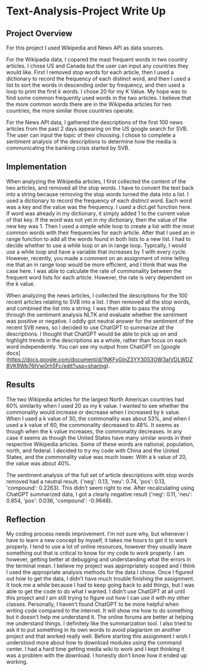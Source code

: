 # Text-Analysis-Project Write Up


## Project Overview

For this project I used Wikipedia and News API as data sources. 

For the Wikipadia data, I copared the mast frequent words in two country articles. I chose US and Canada but the user can input any countries they would like. First I removed stop words for each article, then I used a dictionary to record the frequency of each distinct word, and then I used a list to sort the words in descending order by frequency, and then used a loop to print the first k words. I chose 20 for my K Value. My hope was to find some common frequently used words in the two articles. I believe that the more common words there are in the Wikipedia articles for two countries, the more similar those countries operate.

For the News API data, I gathered the descriptions of the first 100 news articles from the past 2 days appearing on the US google search for SVB. The user can input the topic of their choosing. I chose to complete a sentiment analysis of the descriptions to determine how the media is communicating the banking crisis started by SVB. 



## Implementation 

When analyzing the Wikipedia articles, I first collected the content of the two articles, and removed all the stop words. I have to convert the text back into a string because removing the stop words turned the data into a list. I used a dictionary to record the frequency of each distinct word. Each word was a key and the value was the frequency. I used a dict.get function here. If word was already in my dictionary, it simply added 1 to the current value of that key. If the word was not yet in my dictionary, then the value of the new key was 1. Then I used a simple while loop to create a list with the most common words with their frequencies for each article. After that I used an in range function to add all the words found in both lists to a new list. I had to decide whether to use a while loop or an in range loop. Typically, I would use a while loop and have a variable that increases by 1 with every cycle. However, recently, you made a comment on an assignment of mine telling me that an in range loop would be more efficient, and I think that was the case here. I was able to calculate the rate of commonality between the frequent word lists for each article. However, the rate is very dependent on the k value.


When analyzing the news articles, I collected the descriptions for the 100 recent articles relating to SVB into a list. I then removed all the stop words, and combined the list into a string. I was then able to pass the string through the sentiment analysis NLTK and evaluate whether the sentiment was positive or negative. I oddly got neutral answer for the sentiment of the recent SVB news, so I decided to use ChatGPT to summarize all the descriptions. I thought that ChatGPT would be able to pick up on and highlight trends in the descriptions as a whole, rather than focus on each word independently. You can see my output from ChatGPT on [google docs] (https://docs.google.com/document/d/1NKFyGInZ3YY3053OW3aIVDLWDZ8VK9Wb76tVw0rh5Fc/edit?usp=sharing). 


## Results

The two Wikipedia articles for the largest North American countries had 60% similarity when I used 20 as my k value. I wanted to see whether the commonality would increase or decrease when I increased by k value. When I used a k value of 30, the commonality was about 53%, and when I used a k value of 60, the commonality decreased to 48%. It seems as though when the k value increases, the commonality decreases. In any case it seems as though the United States have many similar words in their respective Wikipedia articles. Some of these words are national, population, north, and federal. I decided to try my code with China and the United States, and the commonality value was much lower. With a k value of 20, the value was about 40%. 

The sentiment analysis of the full set of article descriptions with stop words removed had a neutral result.  {'neg': 0.13, 'neu': 0.74, 'pos': 0.13, 'compound': 0.2263}. This didn’t seem right to me. After recalculating using ChatGPT summarized data, I got a clearly negative result {'neg': 0.11, 'neu': 0.854, 'pos': 0.036, 'compound': -0.9648}. 

## Reflection

My coding process needs improvement. I'm not sure why, but whenever I have to learn a new concept by myself, it takes me hours to get it to work properly. I tend to use a lot of online resources, however they usually leave something out that is critical to know for my code to work properly. I am however, getting better at debugging and understanding what the errors in the terminal mean. I believe my project was appropriately scoped and I think I used the appropriate analysis methods for the data I chose. Once I figured out how to get the data, I didn’t have much trouble finishing the assignment. It took me a while because I had to keep going back to add things, but I was able to get the code to do what I wanted. I didn’t use ChatGPT at all until this project and I am still trying to figure out how I can use it with my other classes. Personally, I haven’t found ChatGPT to be more helpful when writing code compared to the internet. It will show me how to do something but it doesn’t help me understand it. The online forums are better at helping me understand things. I definitely like the summarization tool. I also tried to ask it to put something in its own words to avoid plagiarism on another project and that worked really well. Before starting this assignment I wish I understood more about how to download modules using the command center. I had a hard time getting media wiki to work and I kept thinking it was a problem with the download. I honestly don’t know how it ended up working.